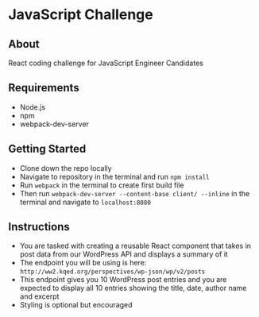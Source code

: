 # JavaScript Challenge

## About
React coding challenge for JavaScript Engineer Candidates

## Requirements
- Node.js
- npm
- webpack-dev-server

## Getting Started
- Clone down the repo locally
- Navigate to repository in the terminal and run ``npm install``
- Run ``webpack`` in the terminal to create first build file
- Then run ``webpack-dev-server --content-base client/ --inline`` in the terminal and navigate to ``localhost:8080``

## Instructions
- You are tasked with creating a reusable React component that takes in post data from our WordPress API and displays a summary of it
- The endpoint you will be using is here: ``http://ww2.kqed.org/perspectives/wp-json/wp/v2/posts``
- This endpoint gives you 10 WordPress post entries and you are expected to display all 10 entries showing the title, date, author name and excerpt
- Styling is optional but encouraged
